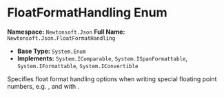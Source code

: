 # FloatFormatHandling Enum

**Namespace:** `Newtonsoft.Json`
**Full Name:** `Newtonsoft.Json.FloatFormatHandling`
- **Base Type:** `System.Enum`
- **Implements:** `System.IComparable`, `System.ISpanFormattable`, `System.IFormattable`, `System.IConvertible`

Specifies float format handling options when writing special floating point numbers, e.g. ,
             and  with .